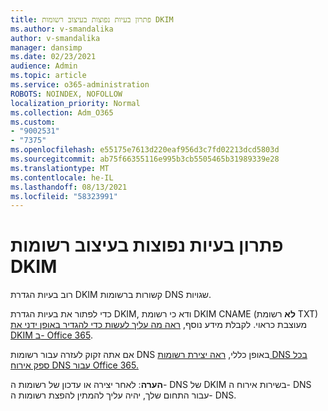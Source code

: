 ```yaml
---
title: פתרון בעיות נפוצות בעיצוב רשומות DKIM
ms.author: v-smandalika
author: v-smandalika
manager: dansimp
ms.date: 02/23/2021
audience: Admin
ms.topic: article
ms.service: o365-administration
ROBOTS: NOINDEX, NOFOLLOW
localization_priority: Normal
ms.collection: Adm_O365
ms.custom:
- "9002531"
- "7375"
ms.openlocfilehash: e55175e7613d220eaf956d3c7fd02213dcd5803d
ms.sourcegitcommit: ab75f66355116e995b3cb5505465b31989339e28
ms.translationtype: MT
ms.contentlocale: he-IL
ms.lasthandoff: 08/13/2021
ms.locfileid: "58323991"
---
```

# <a name="fix-common-problems-with-dkim-record-formatting"></a>פתרון בעיות נפוצות בעיצוב רשומות DKIM

רוב בעיות הגדרת DKIM קשורות ברשומות DNS שגויות.

כדי לפתור את בעיות הגדרת DKIM, ודא כי רשומת DKIM CNAME (**לא** רשומת TXT) מעוצבת כראוי. לקבלת מידע נוסף, [ראה מה עליך לעשות כדי להגדיר באופן ידני את DKIM ב- Office 365](https://docs.microsoft.com/microsoft-365/security/office-365-security/use-dkim-to-validate-outbound-email).

אם אתה זקוק לעזרה עבור רשומות DNS באופן כללי, [ראה יצירת רשומות DNS בכל ספק אירוח DNS עבור Office 365.](https://docs.microsoft.com/microsoft-365/admin/get-help-with-domains/create-dns-records-at-any-dns-hosting-provider)

**הערה**: לאחר יצירה או עדכון של רשומות ה- DNS של DKIM בשירות אירוח ה- DNS עבור התחום שלך, יהיה עליך להמתין להפצת רשומות ה- DNS.
